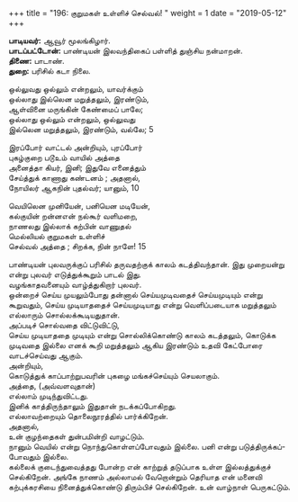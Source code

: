 ﻿+++
title = "196: குறுமகள் உள்ளிச் செல்வல்!  "
weight = 1
date = "2019-05-12"
+++

**பாடியவர்:** ஆவூர் மூலங்கிழார்.  
**பாடப்பட்டோன்:** பாண்டியன் இலவந்திகைப் பள்ளித் துஞ்சிய நன்மாறன்.  
**திணை:** பாடாண்.  
**துறை:** பரிசில் கடா நிலை.  
  
ஒல்லுவது ஒல்லும் என்றலும், யாவர்க்கும்  
ஒல்லாது இல்லென மறுத்தலும், இரண்டும்,  
ஆள்வினை மருங்கின் கேண்மைப் பாலே;  
ஒல்லாது ஒல்லும் என்றலும், ஒல்லுவது  
இல்லென மறுத்தலும், இரண்டும், வல்லே; 5  
  
இரப்போர் வாட்டல் அன்றியும், புரப்போர்  
புகழ்குறை படூஉம் வாயில் அத்தை  
அனைத்தா கியர், இனி; இதுவே எனைத்தும்  
சேய்த்துக் காணாது கண்டனம் ; அதனால்,  
நோயிலர் ஆகநின் புதல்வர்; யானும், 10  
  
வெயிலென முனியேன், பனியென மடியேன்,  
கல்குயின் றன்னஎன் நல்கூர் வளிமறை,  
நாணலது இல்லாக் கற்பின் வாணுதல்  
மெல்லியல் குறுமகள் உள்ளிச்  
செல்வல் அத்தை ; சிறக்க, நின் நாளே! 15  
  
பாண்டியன் புலவருக்குப் பரிசில் தருவதற்குக் காலம் கடத்திவந்தான். இது முறையன்று என்று புலவர் எடுத்துக்கூறும் பாடல் இது.  
வழங்காதவனையும் வாழ்த்துகிறார் புலவர்.  
ஒன்றைச் செய்ய முயலும்போது தன்னால் செய்யமுடிவதைச் செய்யமுடியும் என்று கூறுவதும், செய்ய முடியாததைச் செய்யமுடியாது என்று வெளிப்படையாக மறுத்தலும் எல்லாரும் சொல்லக்கூடியதுதான்.  
அப்படிச் சொல்வதை விட்டுவிட்டு,  
செய்ய முடியாததை முடியும் என்று சொல்லிக்கொண்டு காலம் கடத்தலும், கொடுக்க முடிவதை இல்லை எனக் கூறி மறுத்தலும் ஆகிய இரண்டும் உதவி கேட்போரை வாடச்செய்வது ஆகும்.  
அன்றியும்,  
கொடுத்துக் காப்பாற்றுபவரின் புகழை மங்கச்செய்யும் செயலாகும்.  
அத்தை, (அவ்வளவுதான்)  
எல்லாம் முடிந்துவிட்டது.  
இனிக் காத்திருந்தாலும் இதுதான் நடக்கப்போகிறது.  
எல்லாவற்றையும் தொலைநூரத்தில் பார்க்கிறேன்.  
அதனால்,  
உன் குழந்தைகள் துன்பமின்றி வாழட்டும்.  
நானும் வெயில் என்று நொந்துகொள்ளப்போவதும் இல்லை. பனி என்று படுத்திருக்கப்-போவதும் இல்லை.  
கல்லைக் குடைந்துவைத்தது போன்ற என் காற்றுத் தடுப்பாக உள்ள இல்லத்துக்குச் செல்கிறேன். அங்கே நாணம் அல்லாமல் வேறொன்றும் தெரியாத என் மனைவி கற்புக்கரசியை நினைத்துக்கொண்டு திரும்பிச் செல்கிறேன். உன் வாழ்நாள் பெருகட்டும்.  
